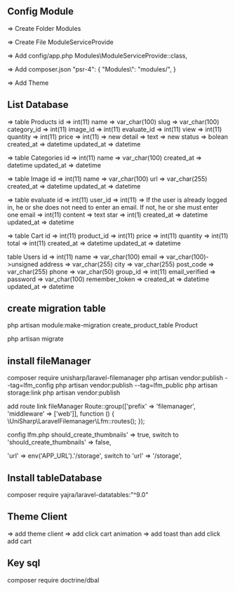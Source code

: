 ## Config Module

=> Create Folder Modules

=> Create File ModuleServiceProvide

=> Add config/app.php
Modules\ModuleServiceProvide::class,

=> Add composer.json
"psr-4": {
            "Modules\\": "modules/",
        }

=> Add Theme 
## List Database

=> table Products
id => int(11)
name => var_char(100)
slug => var_char(100)
category_id => int(11)
image_id => int(11)
evaluate_id => int(11)
view => int(11)
quantity => int(11)
price => int(11) => new
detail => text => new
status => bolean
created_at => datetime
updated_at => datetime

=> table Categories
id => int(11)
name => var_char(100)
created_at => datetime 
updated_at => datetime

=> table Image
id => int(11)
name => var_char(100)
url => var_char(255)
created_at => datetime 
updated_at => datetime

=> table evaluate
id => int(11)
user_id => int(11)
=> If the user is already logged in, he or she does not need to enter an email. If not, he or she must enter one
email => int(11)
content => text
star => int(1)
created_at => datetime 
updated_at => datetime

=> table Cart
id => int(11)
product_id => int(11)
price => int(11)
quantity => int(11)
total => int(11)
created_at => datetime 
updated_at => datetime

table Users
id => int(11)
name => var_char(100)
email => var_char(100)->unsigned
address => var_char(255)
city => var_char(255)
post_code => var_char(255)
phone => var_char(50)
group_id => int(11)
email_verified =>
password => var_char(100)
remember_token =>
created_at => datetime 
updated_at => datetime

## create migration table
php artisan module:make-migration create_product_table Product

php artisan migrate

## install fileManager
 composer require unisharp/laravel-filemanager
 php artisan vendor:publish --tag=lfm_config
 php artisan vendor:publish --tag=lfm_public
 php artisan storage:link
 php artisan vendor:publish

add route link fileManager
Route::group(['prefix' => 'filemanager', 'middleware' => ['web']], function () {
    \UniSharp\LaravelFilemanager\Lfm::routes();
});

config lfm.php
should_create_thumbnails' => true, switch to 'should_create_thumbnails' => false,

'url' => env('APP_URL').'/storage', switch to 'url' => '/storage',
## Install tableDatabase
composer require yajra/laravel-datatables:"^9.0"

## Theme Client
=> add theme client
=> add click cart animation 
=> add toast than add click add cart

## Key sql

composer require doctrine/dbal